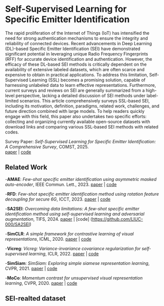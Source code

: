 # Self-Supervised Learning for Specific Emitter Identification
The rapid proliferation of the Internet of Things (IoT) has intensified the need for strong authentication mechanisms to ensure the integrity and reliability of connected devices. Recent advancements in Deep Learning (DL)-based Specific Emitter Identification (SEI) have demonstrated significant potential in leveraging unique Radio Frequency Fingerprints (RFF) for accurate device identification and authentication. However, the efficacy of these DL-based SEI methods is critically dependent on the availability of extensive labeled datasets, which are often scarce and expensive to obtain in practical applications. To address this limitation, Self-Supervised Learning (SSL) becomes a promising solution, capable of harnessing unlabeled data to learn effective representations. Furthermore, current surveys and reviews on SEI are generally summarized from a high-level perspective, lacking a detailed discussion of SEI methods under label-limited scenarios. This article comprehensively surveys SSL-based SEI, including its motivation, definition, paradigms, related work, challenges, and future direction combined with large models. To help readers quickly engage with this field, this paper also undertakes two specific efforts: collecting and organizing currently available open-source datasets with download links and comparing various SSL-based SEI methods with related codes.

Survey Paper: *Self-Supervised Learning for Specific Emitter Identification: A Comprehensive Survey*, COMST, 2025.  
  [paper](https://ieeexplore.ieee.org/document/11078425) | [code](https://github.com/LIUC-000/SSL-SEI_Survey)
  
## Related Work
-**AMAE**: *Few-shot specific emitter identification using asymmetric masked auto-encoder*, IEEE Commun. Lett., 2023. [paper](https://ieeexplore.ieee.org/document/10243409) | [code](https://github.com/YZS666/An-Efficient-RFF-Extraction-Method)

-**RFD**: *Few-shot specific emitter identification method using rotation feature decoupling for secure 6G*, ICCT, 2023. [paper](https://ieeexplore.ieee.org/document/10419686) | [code](https://github.com/IcedWatermelonJuice/FS-SEI/tree/main/Rotation-Feature-Decoupling)

-**SA2SEI**: *Overcoming data limitations: A few-shot specific emitter identification method using self-supervised learning and adversarial augmentation*, TIFS, 2024. [paper](https://ieeexplore.ieee.org/document/10285131) | [code] (https://github.com/LIUC-000/SA2SEI)

-**SimCLR**: *A simple framework for contrastive learning of visual representations*, ICML, 2020. [paper](https://arxiv.org/abs/2002.05709) | [code](https://github.com/sthalles/SimCLR)

-**Vicreg**: *Vicreg: Variance-invariance covariance regularization for self-supervised learning*, ICLR, 2022. [paper](https://arxiv.org/abs/2105.04906) | [code](https://github.com/AnnaManasyan/VICReg)

-**SimSiam**: *SimSiam: Exploring simple siamese representation learning*, CVPR, 2021. [paper](https://arxiv.org/abs/2011.10566) | [code](https://github.com/facebookresearch/simsiam)

-**MoCo**: *Momentum contrast for unsupervised visual representation learning*, CVPR, 2020. [paper](https://ieeexplore.ieee.org/document/9157636) | [code](https://github.com/facebookresearch/moco)

## SEI-realted dataset
